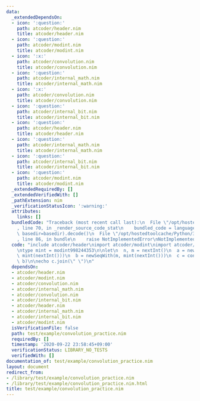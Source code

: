 ```yaml
---
data:
  _extendedDependsOn:
  - icon: ':question:'
    path: atcoder/header.nim
    title: atcoder/header.nim
  - icon: ':question:'
    path: atcoder/modint.nim
    title: atcoder/modint.nim
  - icon: ':x:'
    path: atcoder/convolution.nim
    title: atcoder/convolution.nim
  - icon: ':question:'
    path: atcoder/internal_math.nim
    title: atcoder/internal_math.nim
  - icon: ':x:'
    path: atcoder/convolution.nim
    title: atcoder/convolution.nim
  - icon: ':question:'
    path: atcoder/internal_bit.nim
    title: atcoder/internal_bit.nim
  - icon: ':question:'
    path: atcoder/header.nim
    title: atcoder/header.nim
  - icon: ':question:'
    path: atcoder/internal_math.nim
    title: atcoder/internal_math.nim
  - icon: ':question:'
    path: atcoder/internal_bit.nim
    title: atcoder/internal_bit.nim
  - icon: ':question:'
    path: atcoder/modint.nim
    title: atcoder/modint.nim
  _extendedRequiredBy: []
  _extendedVerifiedWith: []
  _pathExtension: nim
  _verificationStatusIcon: ':warning:'
  attributes:
    links: []
  bundledCode: "Traceback (most recent call last):\n  File \"/opt/hostedtoolcache/Python/3.8.5/x64/lib/python3.8/site-packages/onlinejudge_verify/documentation/build.py\"\
    , line 70, in _render_source_code_stat\n    bundled_code = language.bundle(stat.path,\
    \ basedir=basedir).decode()\n  File \"/opt/hostedtoolcache/Python/3.8.5/x64/lib/python3.8/site-packages/onlinejudge_verify/languages/nim.py\"\
    , line 86, in bundle\n    raise NotImplementedError\nNotImplementedError\n"
  code: "include atcoder/header\nimport atcoder/modint\nimport atcoder/convolution\n\
    \ntype mint = modint998244353\n\nlet\n  n, m = nextInt()\n  a = newSeqWith(n,\
    \ mint(nextInt()))\n  b = newSeqWith(m, mint(nextInt()))\n  c = convolution(a,\
    \ b)\n\necho c.join(\" \")\n"
  dependsOn:
  - atcoder/header.nim
  - atcoder/modint.nim
  - atcoder/convolution.nim
  - atcoder/internal_math.nim
  - atcoder/convolution.nim
  - atcoder/internal_bit.nim
  - atcoder/header.nim
  - atcoder/internal_math.nim
  - atcoder/internal_bit.nim
  - atcoder/modint.nim
  isVerificationFile: false
  path: test/example/convolution_practice.nim
  requiredBy: []
  timestamp: '2020-09-22 23:58:45+09:00'
  verificationStatus: LIBRARY_NO_TESTS
  verifiedWith: []
documentation_of: test/example/convolution_practice.nim
layout: document
redirect_from:
- /library/test/example/convolution_practice.nim
- /library/test/example/convolution_practice.nim.html
title: test/example/convolution_practice.nim
---
```

